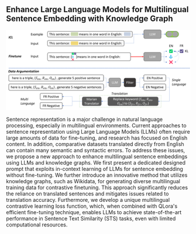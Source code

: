 ## Enhance Large Language Models for Multilingual Sentence Embedding with Knowledge Graph
![alt text](image.png)

Sentence representation is a major challenge in natural language processing, especially in multilingual environments. Current approaches to sentence representation using Large Language Models (LLMs) often require large amounts of data for fine-tuning, and research has focused on English content. In addition, comparative datasets translated directly from English can contain many semantic and syntactic errors. To address these issues, we propose a new approach to enhance multilingual sentence embeddings using LLMs and knowledge graphs.
We first present a dedicated designed prompt that exploits in-context learning of LLMs for sentence embedding without fine-tuning.
We further introduce an innovative method that utilizes knowledge graphs, such as Wikidata, for generating diverse multilingual training data for contrastive finetuning. This approach significantly reduces the reliance on translated sentences and mitigates issues related to translation accuracy. Furthermore, we develop a unique multilingual contrastive learning loss function, which, when combined with QLora's efficient fine-tuning technique, enables LLMs to achieve state-of-the-art performance in Sentence Text Similarity (STS) tasks, even with limited computational resources.